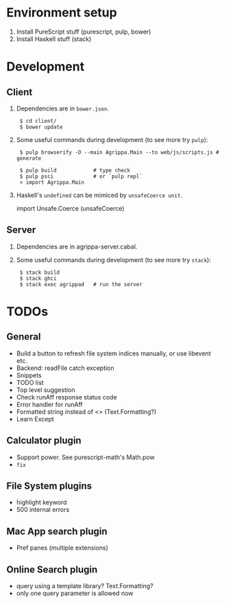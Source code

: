 # Environment setup

1. Install PureScript stuff (purescript, pulp, bower)
2. Install Haskell stuff (stack)

# Development

## Client

1. Dependencies are in `bower.json`.

        $ cd client/
        $ bower update

2. Some useful commands during development (to see more try `pulp`):

        $ pulp browserify -O --main Agrippa.Main --to web/js/scripts.js # generate

        $ pulp build            # type check
        $ pulp psci             # or `pulp repl`
        > import Agrippa.Main

3. Haskell's `undefined` can be mimiced by `unsafeCoerce unit`.

    import Unsafe.Coerce (unsafeCoerce)

## Server

1. Dependencies are in agrippa-server.cabal.

2. Some useful commands during development (to see more try `stack`):

        $ stack build
        $ stack ghci
        $ stack exec agrippad   # run the server

# TODOs

## General

- Build a button to refresh file system indices manually, or use libevent etc.
- Backend: readFile catch exception
- Snippets
- TODO list
- Top level suggestion
- Check runAff response status code
- Error handler for runAff
- Formatted string instead of <> (Text.Formatting?)
- Learn Except

## Calculator plugin

- Support power.  See purescript-math's Math.pow
- `fix`

## File System plugins

- highlight keyword
- 500 internal errors

## Mac App search plugin

- Pref panes (multiple extensions)

## Online Search plugin

- query using a template library?  Text.Formatting?
- only one query parameter is allowed now

